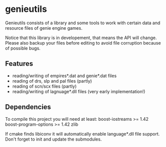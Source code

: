 # genieutils #

Genieutils consists of a library and some tools to work with certain data and 
resource files of genie engine games.

Notice that this library is in developement, that means the API will change.
Please also backup your files before editing to avoid file corruption
because of possible bugs.

## Features ###

 *   reading/writing of empires*.dat and genie*.dat files
 *   reading of drs, slp and pal files (partly)
 *   reading of scn/scx files (partly)
 *   reading/writing of lagnuage*.dll files (very early implementation!)

 ## Dependencies ##
 
 To compile this project you will need at least:
   boost-iostreams >= 1.42
   boost-program-options >= 1.42
   zlib
   
 If cmake finds libiconv it will automatically enable language*.dll file
 support. Don't forget to init and update the submodules.